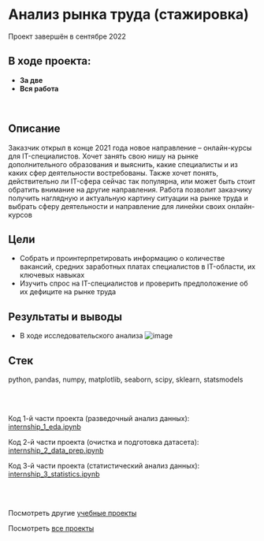 # Анализ рынка труда (стажировка)
Проект завершён в сентябре 2022

## В ходе проекта:
- **За две**
- **Вся работа**

<br>

## Описание
Заказчик открыл в конце 2021 года новое направление – онлайн-курсы для IT-специалистов. Хочет занять свою нишу на рынке дополнительного образования и выяснить, какие специалисты и из каких сфер деятельности востребованы. Также хочет понять, действительно ли IT-сфера сейчас так популярна, или может быть стоит обратить внимание на другие направления. Работа позволит заказчику получить наглядную и актуальную картину ситуации на рынке труда и выбрать сферу деятельности и направление для линейки своих онлайн-курсов

## Цели
- Собрать и проинтерпретировать информацию о количестве вакансий, средних заработных платах специалистов в IT-области, их ключевых навыках
- Изучить спрос на IT-специалистов и проверить предположение об их дефиците на рынке труда



## Результаты и выводы
- В ходе исследовательского анализа
![image](https://github.com/petrochenkovp/educational_projects/assets/131168119/81fa32ab-f00b-416d-9b9e-e20566182edd)

## Стек
python, pandas, numpy, matplotlib, seaborn, scipy, sklearn, statsmodels

<br><br>

Код 1-й части проекта (разведочный анализ данных): [internship_1_eda.ipynb](https://github.com/petrochenkovp/educational_projects/blob/main/da01_job_market/internship_1_eda.ipynb)

Код 2-й части проекта (очистка и подготовка датасета): [internship_2_data_prep.ipynb](https://github.com/petrochenkovp/educational_projects/blob/main/da01_job_market/internship_2_data_prep.ipynb)

Код 3-й части проекта (статистический анализ данных): [internship_3_statistics.ipynb](https://github.com/petrochenkovp/educational_projects/blob/main/da01_job_market/internship_3_statistics.ipynb)

<br><br>

Посмотреть другие [учебные проекты](https://github.com/petrochenkovp/educational_projects)

Посмотреть [все проекты](https://github.com/petrochenkovp/portfolio)

<br><br>
